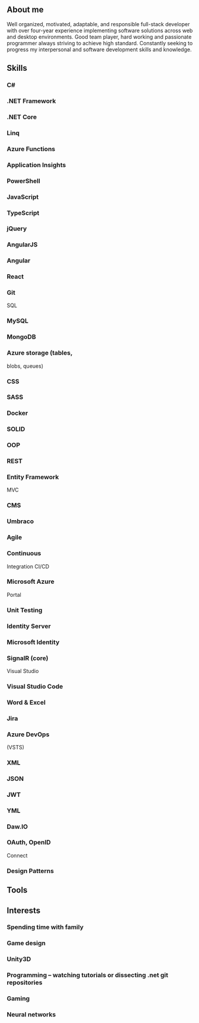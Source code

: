 ## About me
Well organized, motivated, adaptable, and responsible full-stack developer with over four-year experience implementing software solutions across web and desktop environments. Good team player, hard working and passionate programmer always striving to achieve high standard. Constantly seeking to progress my interpersonal and software development skills and knowledge.

## Skills
### C#
### .NET Framework
### .NET Core
### Linq
### Azure Functions
### Application Insights
### PowerShell
### JavaScript
### TypeScript
### jQuery
### AngularJS
### Angular
### React
### Git
SQL
### MySQL
### MongoDB
### Azure storage (tables,
blobs, queues)
### CSS
### SASS
### Docker
### SOLID
### OOP
### REST
### Entity Framework
MVC
### CMS
### Umbraco
### Agile
### Continuous
Integration CI/CD
### Microsoft Azure
Portal
### Unit Testing
### Identity Server
### Microsoft Identity
### SignalR (core)
Visual Studio
### Visual Studio Code
### Word & Excel
### Jira
### Azure DevOps
(VSTS)
### XML
### JSON
### JWT
### YML
### Daw.IO
### OAuth, OpenID
Connect
### Design Patterns
## Tools

## Interests
### Spending time with family
### Game design
### Unity3D
### Programming – watching tutorials or dissecting .net git repositories
### Gaming
### Neural networks
